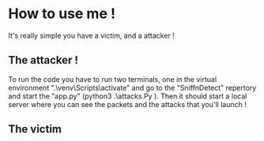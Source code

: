 # How to use me !

It's really simple you have a victim, and a attacker !


## The attacker !

To run the code you have to run two terminals, one in the virtual environment ".\venv\Scripts\activate" and go to the "SniffnDetect" repertory and start the "app.py" (python3 .\attacks.Py ). Then it should start a local server where you can see the packets and the attacks that you'll launch !



## The victim
